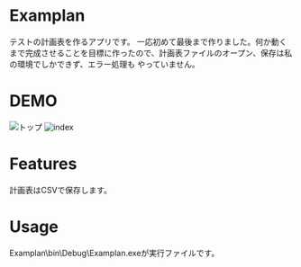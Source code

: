 # Examplan

テストの計画表を作るアプリです。
一応初めて最後まで作りました。何か動くまで完成させることを目標に作ったので、計画表ファイルのオープン、保存は私の環境でしかできず、エラー処理も
やっていません。

# DEMO

![トップ](https://user-images.githubusercontent.com/95061206/206840487-bf1b90a9-787c-416e-a004-281edd6bed93.jpg)
![index](https://user-images.githubusercontent.com/95061206/206841118-83b53fad-1c78-46b8-a5fb-000a9b9bc809.jpg)


# Features
 
計画表はCSVで保存します。

# Usage

Examplan\bin\Debug\Examplan.exeが実行ファイルです。
